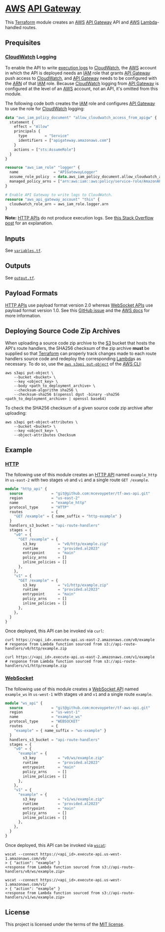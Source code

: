 # [AWS] [API Gateway]

This [Terraform] module creates an [AWS] [API Gateway] API and [AWS] [Lambda]-handled routes.

## Prequisites

### [CloudWatch] Logging

To enable the API to write [execution logs](https://docs.aws.amazon.com/apigateway/latest/developerguide/set-up-logging.html) to [CloudWatch], the [AWS] account in which the API is deployed needs an [IAM] role that grants [API Gateway] push access to [CloudWatch], and [API Gateway] needs to be configured with the [ARN] of that [IAM] role. Because [CloudWatch] logging from [API Gateway] is configured at the level of an [AWS] account, not an API, it's omitted from this module.

The following code both creates the [IAM] role and configures [API Gateway] to use the role for [CloudWatch] logging:

```terraform
data "aws_iam_policy_document" "allow_cloudwatch_access_from_apigw" {
  statement {
    effect = "Allow"
    principals {
      type        = "Service"
      identifiers = ["apigateway.amazonaws.com"]
    }
    actions = ["sts:AssumeRole"]
  }
}

resource "aws_iam_role" "logger" {
  name                = "APIGatewayLogger"
  assume_role_policy  = data.aws_iam_policy_document.allow_cloudwatch_access_from_apigw.json
  managed_policy_arns = ["arn:aws:iam::aws:policy/service-role/AmazonAPIGatewayPushToCloudWatchLogs"]
}

# Enable API Gateway to write logs to CloudWatch.
resource "aws_api_gateway_account" "this" {
  cloudwatch_role_arn = aws_iam_role.logger.arn
}
```

**Note:** [HTTP APIs][http-api] do not produce execution logs. See [this Stack Overflow post](https://stackoverflow.com/a/62546187) for an explanation.

## Inputs

See [`variables.tf`](variables.tf).

## Outputs

See [`output.tf`](output.tf).

## Payload Formats

[HTTP APIs][http-api] use payload format version 2.0 whereas [WebSocket APIs][ws-api] use payload format version 1.0. See this [GitHub issue](https://github.com/hashicorp/terraform-provider-aws/issues/25280) and the [AWS docs](https://docs.aws.amazon.com/apigateway/latest/developerguide/http-api-develop-integrations-lambda.html#http-api-develop-integrations) for more information.

## Deploying Source Code Zip Archives

When uploading a source code zip archive to the [S3] bucket that hosts the API's route handlers, the SHA256 checksum of the zip archive **must** be supplied so that [Terraform] can properly track changes made to each route handlers source code and redeploy the corresponding [Lambda]s as necessary. To do so, use the [`aws s3api put-object`](https://docs.aws.amazon.com/AmazonS3/latest/userguide/checking-object-integrity.html) of the [AWS CLI]:

```console
aws s3api put-object \
    --bucket <bucket> \
    --key <object_key> \
    --body <path_to_deployment_archive> \
    --checksum-algorithm sha256 \
    --checksum-sha256 $(openssl dgst -binary -sha256 <path_to_deployment_archive> | openssl base64)
```

To check the SHA256 checksum of a given source code zip archive after uploading:

```console
aws s3api get-object-attributes \
    --bucket <bucket> \
    --key <object_key> \
    --object-attributes Checksum
```

## Example

### [HTTP][http-api]

The following use of this module creates an [HTTP API][http-api] named `example_http` in `us-east-2` with two stages `v0` and `v1` and a single route `GET /example`.

```terraform
module "http_api" {
  source             = "git@github.com:mcevoypeter/tf-aws-api.git"
  region             = "us-east-2"
  name               = "example_http"
  protocol_type      = "HTTP"
  routes             = {
    "GET /example" = { name_suffix = "http-example" }
  }
  handlers_s3_bucket = "api-route-handlers"
  stages = {
    "v0" = {
      "GET /example" = {
        s3_key          = "v0/http/example.zip"
        runtime         = "provided.al2023"
        entrypoint      = "main"
        policy_arns     = []
        inline_policies = []
      },
    },
    "v1" = {
      "GET /example" = {
        s3_key          = "v1/http/example.zip"
        runtime         = "provided.al2023"
        entrypoint      = "main"
        policy_arns     = []
        inline_policies = []
      },
    },
  }
}
```

Once deployed, this API can be invoked via `curl`:

```console
curl https://<api_id>.execute-api.us-east-2.amazonaws.com/v0/example
# response from Lambda function sourced from s3://api-route-handlers/v0/http/example.zip

curl https://<api_id>.execute-api.us-east-2.amazonaws.com/v1/example
# response from Lambda function sourced from s3://api-route-handlers/v1/http/example.zip
```

### [WebSocket][ws-api]

The following use of this module creates a [WebSocket API][ws-api] named `example_ws` in `us-west-1` with stages `v0` and `v1` and a single route `example`.

```terraform
module "ws_api" {
  source             = "git@github.com:mcevoypeter/tf-aws-api.git"
  region             = "us-west-1"
  name               = "example_ws"
  protocol_type      = "WEBSOCKET"
  routes             = {
    "example" = { name_suffix = "ws-example" }
  }
  handlers_s3_bucket = "api-route-handlers"
  stages = {
    "v0" = {
      "example" = {
        s3_key          = "v0/ws/example.zip"
        runtime         = "provided.al2023"
        entrypoint      = "main"
        policy_arns     = []
        inline_policies = []
      },
    },
    "v1" = {
      "example" = {
        s3_key          = "v1/ws/example.zip"
        runtime         = "provided.al2023"
        entrypoint      = "main"
        policy_arns     = []
        inline_policies = []
      },
    },
  }
}
```

Once deployed, this API can be invoked via [`wscat`](https://github.com/websockets/wscat):

```console
wscat --connect https://<api_id>.execute-api.us-west-1.amazonaws.com/v0/
> { "action": "example" }
<response from Lambda function sourced from s3://api-route-handlers/v0/ws/example.zip>

wscat --connect https://<api_id>.execute-api.us-west-1.amazonaws.com/v1/
> { "action": "example" }
<response from Lambda function sourced from s3://api-route-handlers/v1/ws/example.zip>
```

## License

This project is licensed under the terms of the [MIT license](https://en.wikipedia.org/wiki/MIT_License).

[API Gateway]: https://aws.amazon.com/api-gateway
[ARN]: https://docs.aws.amazon.com/IAM/latest/UserGuide/reference-arns.html
[AWS]: https://aws.amazon.com/
[AWS CLI]: https://aws.amazon.com/cli/
[CloudWatch]: https://aws.amazon.com/cloudwatch/
[http-api]: https://docs.aws.amazon.com/apigateway/latest/developerguide/http-api.html
[IAM]: https://aws.amazon.com/iam/
[Lambda]: https://aws.amazon.com/lambda/
[S3]: https://aws.amazon.com/s3/
[Terraform]: https://www.terraform.io/
[ws-api]: https://docs.aws.amazon.com/apigateway/latest/developerguide/apigateway-websocket-api.html
